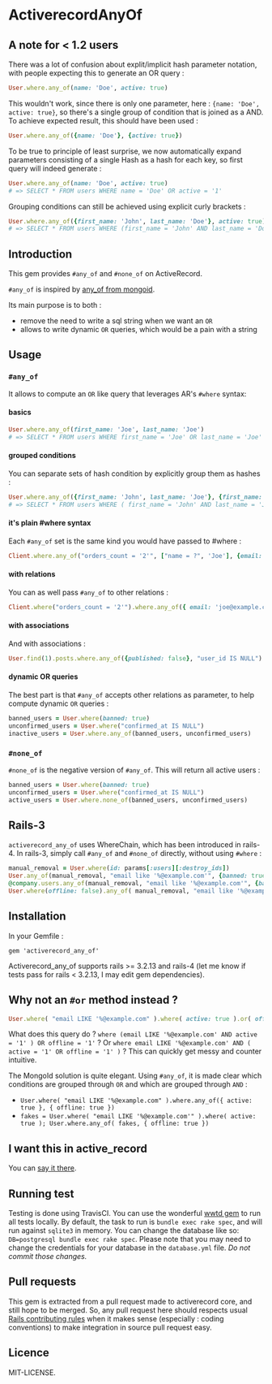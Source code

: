 # ActiverecordAnyOf

## A note for < 1.2 users

There was a lot of confusion about explit/implicit hash parameter notation,
with people expecting this to generate an OR query :

```ruby
User.where.any_of(name: 'Doe', active: true)
```

This wouldn't work, since there is only one parameter, here : `{name: 'Doe', active: true}`,
so there's a single group of condition that is joined as a AND. To achieve
expected result, this should have been used :

```ruby
User.where.any_of({name: 'Doe'}, {active: true})
```


To be true to principle of least surprise, we now automatically expand
parameters consisting of a single Hash as a hash for each key, so first
query will indeed generate :

```ruby
User.where.any_of(name: 'Doe', active: true)
# => SELECT * FROM users WHERE name = 'Doe' OR active = '1'
```


Grouping conditions can still be achieved using explicit curly brackets :

```ruby
User.where.any_of({first_name: 'John', last_name: 'Doe'}, active: true)
# => SELECT * FROM users WHERE (first_name = 'John' AND last_name = 'Doe') OR active = '1'
```


## Introduction

This gem provides `#any_of` and `#none_of` on ActiveRecord.

`#any_of` is inspired by [any_of from mongoid](http://two.mongoid.org/docs/querying/criteria.html#any_of).

Its main purpose is to both :

* remove the need to write a sql string when we want an `OR`
* allows to write dynamic `OR` queries, which would be a pain with a string


## Usage

### `#any_of`

It allows to compute an `OR` like query that leverages AR's `#where` syntax:


#### basics

```ruby
User.where.any_of(first_name: 'Joe', last_name: 'Joe')
# => SELECT * FROM users WHERE first_name = 'Joe' OR last_name = 'Joe'
```


#### grouped conditions

You can separate sets of hash condition by explicitly group them as hashes :

```ruby
User.where.any_of({first_name: 'John', last_name: 'Joe'}, {first_name: 'Simon', last_name: 'Joe'})
# => SELECT * FROM users WHERE ( first_name = 'John' AND last_name = 'Joe' ) OR ( first_name = 'Simon' AND last_name = 'Joe' )
```


#### it's plain #where syntax

Each `#any_of` set is the same kind you would have passed to #where :

```ruby
Client.where.any_of("orders_count = '2'", ["name = ?", 'Joe'], {email: 'joe@example.com'})
```


#### with relations

You can as well pass `#any_of` to other relations :

```ruby
Client.where("orders_count = '2'").where.any_of({ email: 'joe@example.com' }, { email: 'john@example.com' })
```


#### with associations

And with associations :

```ruby
User.find(1).posts.where.any_of({published: false}, "user_id IS NULL")
```


#### dynamic OR queries

The best part is that `#any_of` accepts other relations as parameter, to help compute
dynamic `OR` queries :

```ruby
banned_users = User.where(banned: true)
unconfirmed_users = User.where("confirmed_at IS NULL")
inactive_users = User.where.any_of(banned_users, unconfirmed_users)
```

### `#none_of`

`#none_of` is the negative version of `#any_of`. This will return all active users :

```ruby
banned_users = User.where(banned: true)
unconfirmed_users = User.where("confirmed_at IS NULL")
active_users = User.where.none_of(banned_users, unconfirmed_users)
```

## Rails-3

`activerecord_any_of` uses WhereChain, which has been introduced in rails-4. In
rails-3, simply call `#any_of` and `#none_of` directly, without using `#where` :

```ruby
manual_removal = User.where(id: params[:users][:destroy_ids])
User.any_of(manual_removal, "email like '%@example.com'", {banned: true})
@company.users.any_of(manual_removal, "email like '%@example.com'", {banned: true})
User.where(offline: false).any_of( manual_removal, "email like '%@example.com'", {banned: true})
```

## Installation

In your Gemfile :

```
gem 'activerecord_any_of'
```

Activerecord_any_of supports rails >= 3.2.13 and rails-4 (let me know if tests
pass for rails < 3.2.13, I may edit gem dependencies).


## Why not an `#or` method instead ?

```ruby
User.where( "email LIKE '%@example.com" ).where( active: true ).or( offline: true )
```

What does this query do ? `where (email LIKE '%@example.com' AND active = '1' )
OR offline = '1'` ? Or `where email LIKE '%@example.com' AND ( active = '1' OR
offline = '1' )` ? This can quickly get messy and counter intuitive.

The MongoId solution is quite elegant. Using `#any_of`, it is made clear which
conditions are grouped through `OR` and which are grouped through `AND` :

* `User.where( "email LIKE '%@example.com" ).where.any_of({ active: true }, { offline: true })`
* `fakes = User.where( "email LIKE '%@example.com'" ).where( active: true ); User.where.any_of( fakes, { offline: true })`

## I want this in active_record

You can [say it there](https://github.com/rails/rails/pull/10891).

## Running test

Testing is done using TravisCI. You can use the wonderful [wwtd gem](https://github.com/grosser/wwtd) to run all tests locally. By default, the task to run is `bundle exec rake spec`, and will run against `sqlite3` in memory. You can change the database like so: `DB=postgresql bundle exec rake spec`. Please note that you may need to change the credentials for your database in the `database.yml` file. *Do not commit those changes.*

## Pull requests

This gem is extracted from a pull request made to activerecord core, and
still hope to be merged. So, any pull request here should respects usual
[Rails contributing rules](http://guides.rubyonrails.org/contributing_to_ruby_on_rails.html#contributing-to-the-rails-code)
when it makes sense (especially : coding conventions) to make integration
in source pull request easy.


## Licence

MIT-LICENSE.
